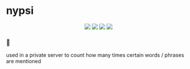 # nypsi

<p align="center">
  <a href="https://discord.gg/hJTDNST"><img src="https://badgen.net/discord/members/hJTDNST"></a>
  <a href="https://github.com/tekoh/counter-bot/actions/workflows/codeql-analysis.yml"><img src="https://github.com/tekoh/nypsi/actions/workflows/codeql-analysis.yml/badge.svg"></a>
  <a href="https://github.com/tekoh/counter-bot/actions/workflows/linting.yml"><img src="https://github.com/tekoh/nypsi/actions/workflows/linting.yml/badge.svg"></a>
  <a href="https://github.com/tekoh/nypsi"><img src ="https://sloc.xyz/github/tekoh/counter-bot"></a>
</p>

### 🌴

used in a private server to count how many times certain words / phrases are mentioned